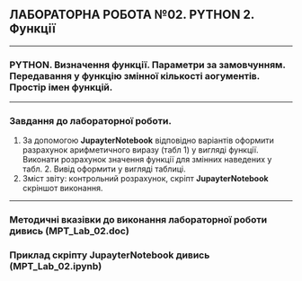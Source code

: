 ## **ЛАБОРАТОРНА РОБОТА №02. PYTHON 2. Функції**
---
### PYTHON.  Визначення функції. Параметри за замовчунням. Передавання у функцію змінної кількості аогументів. Простір імен функцій.
---
### **Завдання**  до лабораторної роботи.
1. За допомогою **JupayterNotebook** відповідно варіантів оформити разрахунок  арифметичного виразу (табл 1) у вигляді функції. Виконати розрахунок значення функції для змінних наведених у табл. 2. Вивід оформити у вигляді таблиці.
1. Зміст звіту: контрольний розрахунок, скріпт **JupayterNotebook** скріншот виконання.
---
### **Методичні вказівки до виконання лабораторної роботи дивись** (MPT_Lab_02.doc)
### **Приклад скріпту JupayterNotebook дивись** (MPT_Lab_02.ipynb)
